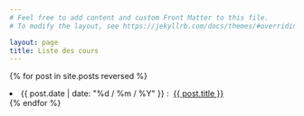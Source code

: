 ```yaml
---
# Feel free to add content and custom Front Matter to this file.
# To modify the layout, see https://jekyllrb.com/docs/themes/#overriding-theme-defaults

layout: page
title: Liste des cours
---
```


{% for post in site.posts reversed %}

<li>
    <span>{{ post.date | date: "%d / %m / %Y" }} :&nbsp;</span>
    <a href="{{ post.url | prepend: site.baseurl }}">{{ post.title }}</a>
</li>
{% endfor %}
